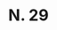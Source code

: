 ---
title: "N. 29"
permalink: "/edition/plant029/"
plant-name: "N. 29"
plant-number: "029"
plant-xml: "/assets/xml/plant029.xml"
plant-img1: "/assets/img/plant029_verso.jpg"
plant-img2: "/assets/img/plant029.jpg"
plant-title: "N. 29"
plant-taxon-link: ""
plant-taxon-content: ""
layout: single-xml
---
